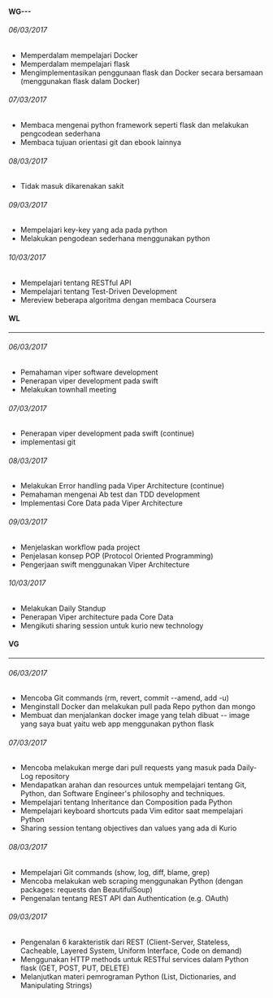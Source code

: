 #### WG---

###### 06/03/2017
* Memperdalam mempelajari Docker
* Memperdalam mempelajari flask
* Mengimplementasikan penggunaan flask dan Docker secara bersamaan (menggunakan flask dalam Docker)

###### 07/03/2017
* Membaca mengenai python framework seperti flask dan melakukan pengcodean sederhana
* Membaca tujuan orientasi git dan ebook lainnya

###### 08/03/2017
* Tidak masuk dikarenakan sakit

###### 09/03/2017
* Mempelajari key-key yang ada pada python
* Melakukan pengodean sederhana menggunakan python

###### 10/03/2017
* Mempelajari tentang RESTful API
* Mempelajari tentang Test-Driven Development
* Mereview beberapa algoritma dengan membaca Coursera

#### WL
---

###### 06/03/2017
* Pemahaman viper software development
* Penerapan viper development pada swift
* Melakukan townhall meeting

###### 07/03/2017
* Penerapan viper development pada swift (continue)
* implementasi git

###### 08/03/2017
* Melakukan Error handling pada Viper Architecture (continue)
* Pemahaman mengenai Ab test dan TDD development
* Implementasi Core Data pada Viper Architecture

###### 09/03/2017
* Menjelaskan workflow pada project
* Penjelasan konsep POP (Protocol Oriented Programming)
* Pengerjaan swift menggunakan Viper Architecture

###### 10/03/2017
* Melakukan Daily Standup
* Penerapan Viper architecture pada Core Data
* Mengikuti sharing session untuk kurio new technology


#### VG
---

###### 06/03/2017
* Mencoba Git commands (rm, revert, commit --amend, add -u)
* Menginstall Docker dan melakukan pull pada Repo python dan mongo
* Membuat dan menjalankan docker image yang telah dibuat -- image yang saya buat yaitu web app menggunakan python flask

###### 07/03/2017
* Mencoba melakukan merge dari pull requests yang masuk pada Daily-Log repository
* Mendapatkan arahan dan resources untuk mempelajari tentang Git, Python, dan Software Engineer's philosophy and techniques.
* Mempelajari tentang Inheritance dan Composition pada Python
* Mempelajari keyboard shortcuts pada Vim editor saat mempelajari Python
* Sharing session tentang objectives dan values yang ada di Kurio

###### 08/03/2017
* Mempelajari Git commands (show, log, diff, blame, grep)
* Mencoba melakukan web scraping menggunakan Python (dengan packages: requests dan BeautifulSoup)
* Pengenalan tentang REST API dan Authentication (e.g. OAuth)

###### 09/03/2017
* Pengenalan 6 karakteristik dari REST (Client-Server, Stateless, Cacheable, Layered System, Uniform Interface, Code on demand)
* Menggunakan HTTP methods untuk RESTful services dalam Python flask (GET, POST, PUT, DELETE)
* Melanjutkan materi pemrograman Python (List, Dictionaries, and Manipulating Strings)
